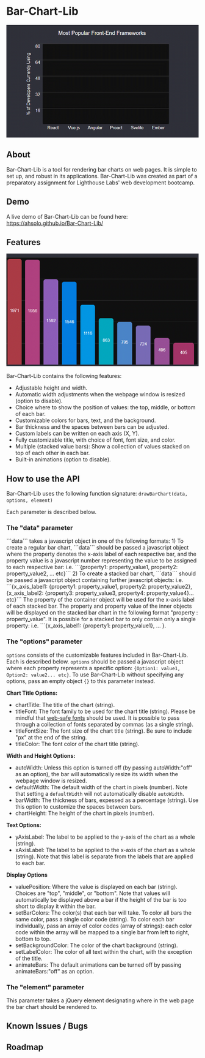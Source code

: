 # Bar-Chart-Lib

![Bar-Chart-Lib in Action](demo/preview.gif)

<h2> About </h2>

Bar-Chart-Lib is a tool for rendering bar charts on web pages. It is simple to set up, and robust in its applications. Bar-Chart-Lib was created as part of a preparatory assignment for Lighthouse Labs' web development bootcamp.

<h2> Demo </h2>

A live demo of Bar-Chart-Lib can be found here: https://ahsolo.github.io/Bar-Chart-Lib/

<h2> Features </h2>

![Automatic Width Adjustments](demo/auto-width.gif)

Bar-Chart-Lib contains the following features:
- Adjustable height and width.
- Automatic width adjustments when the webpage window is resized (option to disable).
- Choice where to show the position of values: the top, middle, or bottom of each bar.
- Customizable colors for bars, text, and the background.
- Bar thickness and the spaces between bars can be adjusted.
- Custom labels can be written on each axis (X, Y).
- Fully customizable title, with choice of font, font size, and color.
- Multiple (stacked value bars): Show a collection of values stacked on top of each other in each bar.
- Built-in animations (option to disable).

<h2> How to use the API </h2>

Bar-Chart-Lib uses the following function signature: 
``` drawBarChart(data, options, element) ```

Each parameter is described below.

<h3> The "data" parameter </h3>
```data``` takes a javascript object in one of the following formats:
1) To create a regular bar chart, ```data``` should be passed a javascript object where the property denotes the x-axis label of each respective bar, and the property value is a javascript number representing the value to be assigned to each respective bar: i.e. ```{property1: property_value1, property2: property_value2, ... etc}```
2) To create a stacked bar chart, ```data``` should be passed a javascript object containing further javascript objects: i.e. ```{x_axis_label1: {property1: property_value1,  property2: property_value2}, {x_axis_label2: {property3: property_value3,  property4: property_value4}... etc}``` The property of the container object will be used for the x-axis label of each stacked bar. The property and property value of the inner objects will be displayed on the stacked bar chart in the following format "property : property_value". It is possible for a stacked bar to only contain only a single property: i.e. ```{x_axis_label1: {property1: property_value1}, ... }.

<h3> The "options" parameter </h3>

```options``` consists of the customizable features included in Bar-Chart-Lib. Each is described below. ```options``` should be passed a javascript object where each property represents a specific option: ```{Option1: value1, Option2: value2... etc}```. To use Bar-Chart-Lib without specifying any options, pass an empty object ```{}``` to this parameter instead.

**Chart Title Options:**
- chartTitle: The title of the chart (string).
- titleFont: The font family to be used for the chart title (string). Please be mindful that [web-safe fonts](https://www.w3schools.com/cssref/css_websafe_fonts.asp) should be used. It is possible to pass through a collection of fonts separated by commas (as a single string).
- titleFontSize: The font size of the chart title (string). Be sure to include "px" at the end of the string.
- titleColor: The font color of the chart title (string).

**Width and Height Options:**
- autoWidth: Unless this option is turned off (by passing autoWidth:"off" as an option), the bar will automatically resize its width when the webpage window is resized.
- defaultWidth: The default width of the chart in pixels (number). Note that setting a ```defaultWidth``` will not automatically disable ```autoWidth```.
- barWidth: The thickness of bars, expessed as a percentage (string). Use this option to customize the spaces between bars.
- chartHeight: The height of the chart in pixels (number).

**Text Options:**
- yAxisLabel: The label to be applied to the y-axis of the chart as a whole (string).
- xAxisLabel: The label to be applied to the x-axis of the chart as a whole (string). Note that this label is separate from the labels that are applied to each bar. 

**Display Options**
- valuePosition: Where the value is displayed on each bar (string). Choices are "top", "middle", or "bottom". Note that values will automatically be displayed above a bar if the height of the bar is too short to display it within the bar.
- setBarColors: The color(s) that each bar will take. To color all bars the same color, pass a single color code (string). To color each bar individually, pass an array of color codes (array of strings): each color code within the array will be mapped to a single bar from left to right, bottom to top.
- setBackgroundColor: The color of the chart background (string).
- setLabelColor: The color of all text within the chart, with the exception of the title.
- animateBars: The default animations can be turned off by passing animateBars:"off" as an option.

<h3> The "element" parameter </h3>
This parameter takes a jQuery element designating where in the web page the bar chart should be rendered to.

<h2> Known Issues / Bugs </h2>

<h2> Roadmap </h2>
